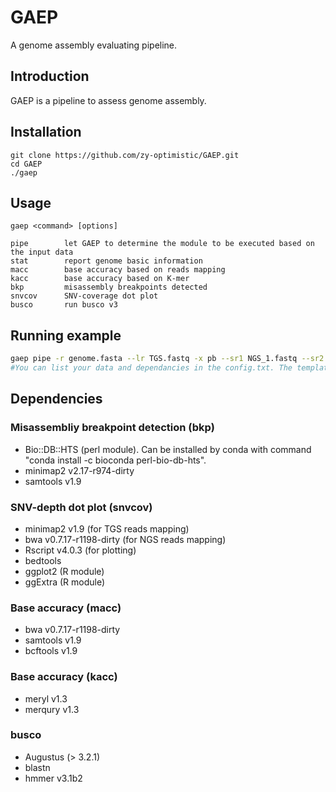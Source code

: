 # GAEP
A genome assembly evaluating pipeline.

## Introduction

GAEP is a pipeline to assess genome assembly. 

## Installation
```shell
git clone https://github.com/zy-optimistic/GAEP.git
cd GAEP  
./gaep  
```
## Usage
```
gaep <command> [options]

pipe        let GAEP to determine the module to be executed based on the input data   
stat        report genome basic information  
macc        base accuracy based on reads mapping  
kacc        base accuracy based on K-mer  
bkp         misassembly breakpoints detected  
snvcov      SNV-coverage dot plot  
busco       run busco v3  
```

## Running example
```bash
gaep pipe -r genome.fasta --lr TGS.fastq -x pb --sr1 NGS_1.fastq --sr2 NGS_1.fastq -t 3 -c config.txt
#You can list your data and dependancies in the config.txt. The template of config.txt is in GAEP/config/.
```

## Dependencies

### Misassembliy breakpoint detection (bkp)

* Bio::DB::HTS (perl module). Can be installed by conda with command "conda install -c bioconda perl-bio-db-hts".
* minimap2 v2.17-r974-dirty
* samtools v1.9 

### SNV-depth dot plot (snvcov)

* minimap2 v1.9 (for TGS reads mapping)
* bwa v0.7.17-r1198-dirty (for NGS reads mapping)
* Rscript v4.0.3 (for plotting)
* bedtools
* ggplot2 (R module)
* ggExtra (R module)

### Base accuracy (macc)

* bwa v0.7.17-r1198-dirty
* samtools v1.9
* bcftools v1.9

### Base accuracy (kacc)

* meryl v1.3
* merqury v1.3

### busco

* Augustus (> 3.2.1)
* blastn
* hmmer v3.1b2


